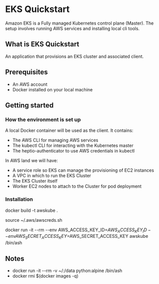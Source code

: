 # EKS Quickstart
Amazon EKS is a Fully managed Kubernetes control plane (Master). The setup involves running AWS services and installing local cli tools.

## What is EKS Quickstart
An application that provisions an EKS cluster and associated client.

## Prerequisites
- An AWS account
- Docker installed on your local machine

## Getting started
### How the environment is set up
A local Docker container will be used as the client. It contains:
- The AWS CLI for managing AWS services
- The kubectl CLI for interacting with the Kubernetes master
- The heptio-authenticator to use AWS credentials in kubectl

In AWS land we will have:
- A service role so EKS can manage the provisioning of EC2 instances
- A VPC in which to run the EKS Cluster
- The EKS Cluster itself
- Worker EC2 nodes to attach to the Cluster for pod deployment

### Installation
docker build -t awskube .

source ~/.aws/awscreds.sh

docker run -it --rm --env AWS_ACCESS_KEY_ID=$AWS_ACCESS_KEY_ID --env AWS_SECRET_ACCESS_KEY=$AWS_SECRET_ACCESS_KEY awskube /bin/ash

## Notes
- docker run -it --rm -v ~/:/data python:alpine /bin/ash
- docker rmi $(docker images -q)
